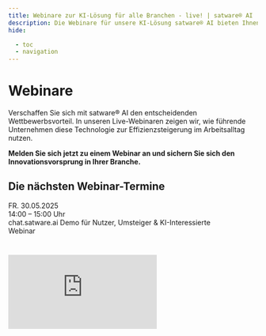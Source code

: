 ```yaml
---
title: Webinare zur KI-Lösung für alle Branchen - live! | satware® AI
description: Die Webinare für unsere KI-Lösung satware® AI bieten Ihnen den entscheidenden Wettbewerbsvorteil – melden Sie sich jetzt zu unseren Live-Webinaren an!
hide:

  - toc
  - navigation
---
```


# Webinare

Verschaffen Sie sich mit satware® AI den entscheidenden Wettbewerbsvorteil. In unseren Live-Webinaren zeigen wir, wie führende Unternehmen diese Technologie zur Effizienzsteigerung im Arbeitsalltag nutzen.

**Melden Sie sich jetzt zu einem Webinar an und sichern Sie sich den Innovationsvorsprung in Ihrer Branche.**

## Die nächsten Webinar-Termine

<div class="satag--webinar-dates">
  

  <div class="satag--webinar-item">
    <div class="satag--webinar-date"><i class="fa-thin fa-calendar-days"></i> FR. 30.05.2025</div>
    <div class="satag--webinar-time"><i class="fa-thin fa-clock"></i> 14:00 – 15:00 Uhr</div>
    <div class="satag--webinar-course">chat.satware.ai Demo für Nutzer, Umsteiger & KI-Interessierte</div>
    <div class="satag--webinar-type">Webinar</div>
  </div>
</div>

<div class="satag--webinar-form-container" style="width: 100%; margin-top: 40px;">
<iframe id="nextcloud-form" src="https://data.satware.com/apps/forms/embed/TFbCpzSJdEDzyAorS9p2mHDs" scrolling="no" frameborder="0" allowtransparency="true"></iframe>
</div>